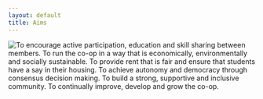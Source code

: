 ```yaml
---
layout: default
title: Aims
---
```


![To encourage active participation, education and skill sharing between members.
To run the co-op in a way that is economically, environmentally and socially sustainable.
To provide rent that is fair and ensure that students have a say in their housing.
To achieve autonomy and democracy through consensus decision making.
To build a strong, supportive and inclusive community.
To continually improve, develop and grow the co-op.](/media/aims.png)
